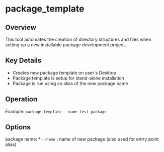 # package_template
## Overview
This tool automates the creation of directory structures and files when setting up a new installable package development project.

## Key Details
- Creates new package template on user's Desktop
- Package template is setup for stand-alone installation
- Package is run using an alias of the new package name

## Operation
Example:
`package_template --name test_package`

## Options
package name:
    * `--name` : name of new package (also used for entry point alias)
    